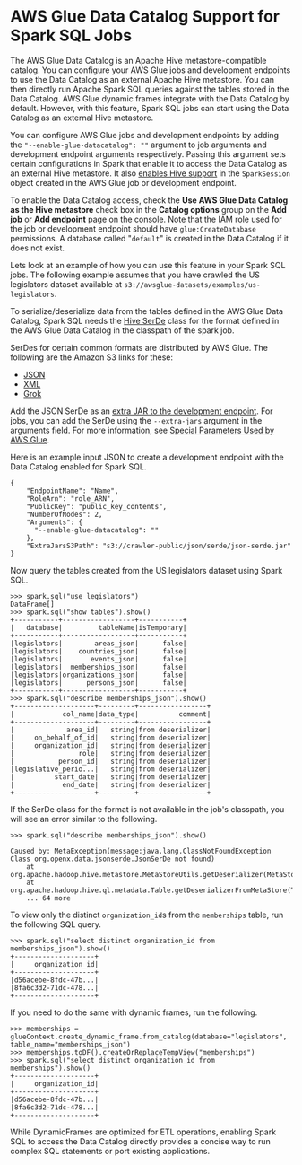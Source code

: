 # AWS Glue Data Catalog Support for Spark SQL Jobs<a name="aws-glue-programming-etl-glue-data-catalog-hive"></a>

The AWS Glue Data Catalog is an Apache Hive metastore\-compatible catalog\. You can configure your AWS Glue jobs and development endpoints to use the Data Catalog as an external Apache Hive metastore\. You can then directly run Apache Spark SQL queries against the tables stored in the Data Catalog\. AWS Glue dynamic frames integrate with the Data Catalog by default\. However, with this feature, Spark SQL jobs can start using the Data Catalog as an external Hive metastore\.

You can configure AWS Glue jobs and development endpoints by adding the `"--enable-glue-datacatalog": ""` argument to job arguments and development endpoint arguments respectively\. Passing this argument sets certain configurations in Spark that enable it to access the Data Catalog as an external Hive metastore\. It also [enables Hive support](https://spark.apache.org/docs/latest/api/java/org/apache/spark/sql/SparkSession.Builder.html#enableHiveSupport--) in the `SparkSession` object created in the AWS Glue job or development endpoint\. 

To enable the Data Catalog access, check the **Use AWS Glue Data Catalog as the Hive metastore** check box in the **Catalog options** group on the **Add job** or **Add endpoint** page on the console\. Note that the IAM role used for the job or development endpoint should have `glue:CreateDatabase` permissions\. A database called "`default`" is created in the Data Catalog if it does not exist\. 

Lets look at an example of how you can use this feature in your Spark SQL jobs\. The following example assumes that you have crawled the US legislators dataset available at `s3://awsglue-datasets/examples/us-legislators`\.

To serialize/deserialize data from the tables defined in the AWS Glue Data Catalog, Spark SQL needs the [Hive SerDe](https://cwiki.apache.org/confluence/display/Hive/SerDe) class for the format defined in the AWS Glue Data Catalog in the classpath of the spark job\. 

SerDes for certain common formats are distributed by AWS Glue\. The following are the Amazon S3 links for these:
+ [JSON](https://s3.us-west-2.amazonaws.com/crawler-public/json/serde/json-serde.jar)
+ [XML](https://s3.us-west-2.amazonaws.com/crawler-public/xml/serde/hivexmlserde-1.0.5.3.jar)
+ [Grok](https://s3.us-west-2.amazonaws.com/crawler-public/grok/serde/AWSGlueHiveGrokSerDe-1.0-super.jar)

Add the JSON SerDe as an [extra JAR to the development endpoint](https://docs.aws.amazon.com/glue/latest/dg/aws-glue-api-dev-endpoint.html#aws-glue-api-dev-endpoint-DevEndpointCustomLibraries)\. For jobs, you can add the SerDe using the `--extra-jars` argument in the arguments field\. For more information, see [Special Parameters Used by AWS Glue](aws-glue-programming-etl-glue-arguments.md)\. 

Here is an example input JSON to create a development endpoint with the Data Catalog enabled for Spark SQL\.

```
{
    "EndpointName": "Name",
    "RoleArn": "role_ARN",
    "PublicKey": "public_key_contents",
    "NumberOfNodes": 2,
    "Arguments": {
      "--enable-glue-datacatalog": ""
    },
    "ExtraJarsS3Path": "s3://crawler-public/json/serde/json-serde.jar"
}
```

Now query the tables created from the US legislators dataset using Spark SQL\.

```
>>> spark.sql("use legislators")
DataFrame[]
>>> spark.sql("show tables").show()
+-----------+------------------+-----------+
|   database|         tableName|isTemporary|
+-----------+------------------+-----------+
|legislators|        areas_json|      false|
|legislators|    countries_json|      false|
|legislators|       events_json|      false|
|legislators|  memberships_json|      false|
|legislators|organizations_json|      false|
|legislators|      persons_json|      false|
+-----------+------------------+-----------+
>>> spark.sql("describe memberships_json").show()
+--------------------+---------+-----------------+
|            col_name|data_type|          comment|
+--------------------+---------+-----------------+
|             area_id|   string|from deserializer|
|     on_behalf_of_id|   string|from deserializer|
|     organization_id|   string|from deserializer|
|                role|   string|from deserializer|
|           person_id|   string|from deserializer|
|legislative_perio...|   string|from deserializer|
|          start_date|   string|from deserializer|
|            end_date|   string|from deserializer|
+--------------------+---------+-----------------+
```

If the SerDe class for the format is not available in the job's classpath, you will see an error similar to the following\.

```
>>> spark.sql("describe memberships_json").show()

Caused by: MetaException(message:java.lang.ClassNotFoundException Class org.openx.data.jsonserde.JsonSerDe not found)
    at org.apache.hadoop.hive.metastore.MetaStoreUtils.getDeserializer(MetaStoreUtils.java:399)
    at org.apache.hadoop.hive.ql.metadata.Table.getDeserializerFromMetaStore(Table.java:276)
    ... 64 more
```

To view only the distinct `organization_id`s from the `memberships` table, run the following SQL query\.

```
>>> spark.sql("select distinct organization_id from memberships_json").show()
+--------------------+
|     organization_id|
+--------------------+
|d56acebe-8fdc-47b...|
|8fa6c3d2-71dc-478...|
+--------------------+
```

If you need to do the same with dynamic frames, run the following\.

```
>>> memberships = glueContext.create_dynamic_frame.from_catalog(database="legislators", table_name="memberships_json")
>>> memberships.toDF().createOrReplaceTempView("memberships")
>>> spark.sql("select distinct organization_id from memberships").show()
+--------------------+
|     organization_id|
+--------------------+
|d56acebe-8fdc-47b...|
|8fa6c3d2-71dc-478...|
+--------------------+
```

While DynamicFrames are optimized for ETL operations, enabling Spark SQL to access the Data Catalog directly provides a concise way to run complex SQL statements or port existing applications\.